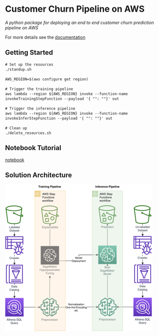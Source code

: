 # Customer Churn Pipeline on AWS

_A python package for deploying an end to end customer churn prediction pipeline on AWS_

For more details see the [documentation](https://awslabs.github.io/aws-customer-churn-pipeline/index.html)

## Getting Started

    # Set up the resources
    ./standup.sh

    AWS_REGION=$(aws configure get region)

    # Trigger the training pipeline
    aws lambda --region ${AWS_REGION} invoke --function-name invokeTrainingStepFunction --payload '{ "": ""}' out

    # Trigger the inference pipeline
    aws lambda --region ${AWS_REGION} invoke --function-name invokeInferStepFunction --payload '{ "": ""}' out

    # Clean up
    ./delete_resources.sh

## Notebook Tutorial

[notebook](notebook/Sample_Churn_Data_ETL.ipynb)

## Solution Architecture

<img src="images/arch.png" width="480" height="480" frameBorder="0" class="giphy-embed" allowFullScreen>

